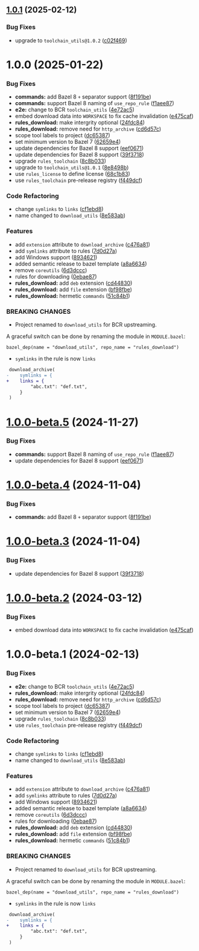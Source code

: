 ## [1.0.1](https://git.gitlab.arm.com/bazel/download_utils/compare/v1.0.0...v1.0.1) (2025-02-12)

### Bug Fixes

- upgrade to `toolchain_utils@1.0.2` ([c02f469](https://git.gitlab.arm.com/bazel/download_utils/commit/c02f469c5c424e183b25368e85a65cea215bc0d9))

# 1.0.0 (2025-01-22)

### Bug Fixes

- **commands:** add Bazel 8 `+` separator support ([8f191be](https://git.gitlab.arm.com/bazel/download_utils/commit/8f191be671e12e9e6485179b27f4b462be4a0a61))
- **commands:** support Bazel 8 naming of `use_repo_rule` ([f1aee87](https://git.gitlab.arm.com/bazel/download_utils/commit/f1aee877e10375658a10b0afe215b62482c03023))
- **e2e:** change to BCR `toolchain_utils` ([4e72ac5](https://git.gitlab.arm.com/bazel/download_utils/commit/4e72ac597ca564cef6dddd5195cb2d09adbacf0e))
- embed download data into `WORKSPACE` to fix cache invalidation ([e475caf](https://git.gitlab.arm.com/bazel/download_utils/commit/e475cafa5535e39e87b71179bfd36213c9ff365a))
- **rules_download:** make intergrity optional ([24fdc84](https://git.gitlab.arm.com/bazel/download_utils/commit/24fdc840fa1d156219795b6167b4068bcb3a4547))
- **rules_download:** remove need for `http_archive` ([cd6d57c](https://git.gitlab.arm.com/bazel/download_utils/commit/cd6d57c6039e072920e6845ad1de85c3760372fd))
- scope tool labels to project ([dc65387](https://git.gitlab.arm.com/bazel/download_utils/commit/dc65387a7394d23278b13e8ff05409d08d9a9fbb))
- set minimum version to Bazel 7 ([62659e4](https://git.gitlab.arm.com/bazel/download_utils/commit/62659e4177e853fb2695f31b4b126f5112906566))
- update dependencies for Bazel 8 support ([eef0671](https://git.gitlab.arm.com/bazel/download_utils/commit/eef0671705d34b6693ca3bf909e2337b5ea8a351))
- update dependencies for Bazel 8 support ([39f3718](https://git.gitlab.arm.com/bazel/download_utils/commit/39f37182454a4d1137d1554f205ad45aa0f616a5))
- upgrade `rules_toolchain` ([8c8b033](https://git.gitlab.arm.com/bazel/download_utils/commit/8c8b03393a45f7f9a643413cb2095ad4f663b150))
- upgrade to `toolchain_utils@1.0.1` ([8e8498b](https://git.gitlab.arm.com/bazel/download_utils/commit/8e8498be4ae9363c1768661c7423dca72b1f30b1))
- use `rules_license` to define license ([68c1b83](https://git.gitlab.arm.com/bazel/download_utils/commit/68c1b831cbab394253727387eb0e6e68c8e1c0b2))
- use `rules_toolchain` pre-release registry ([f449dcf](https://git.gitlab.arm.com/bazel/download_utils/commit/f449dcff560b61644212f9f2be8406066fe30482))

### Code Refactoring

- change `symlinks` to `links` ([cf1ebd8](https://git.gitlab.arm.com/bazel/download_utils/commit/cf1ebd8fe1fd0e9cfdf90e9e3ac2504f959d0f51))
- name changed to `download_utils` ([8e583ab](https://git.gitlab.arm.com/bazel/download_utils/commit/8e583abe439ae26d61c34fb9a56397ae7b5b2f2e))

### Features

- add `extension` attribute to `download_archive` ([c476a81](https://git.gitlab.arm.com/bazel/download_utils/commit/c476a8105c623a23996421b68bcbf08c20b6a5ac))
- add `symlinks` attribute to rules ([7d0d27a](https://git.gitlab.arm.com/bazel/download_utils/commit/7d0d27a5dd4fed84a36285eda4020d6b7003e70e))
- add Windows support ([8934621](https://git.gitlab.arm.com/bazel/download_utils/commit/8934621f44cf7a44788886917e0795da92d4f922))
- added semantic release to bazel template ([a8a6634](https://git.gitlab.arm.com/bazel/download_utils/commit/a8a663411461dfd66fcc36635b1659a1beb3bd6b))
- remove `coreutils` ([6d3dccc](https://git.gitlab.arm.com/bazel/download_utils/commit/6d3dccccb46c6d71f10a0b0e92d0b5dec6af4f01))
- rules for downloading ([0ebae87](https://git.gitlab.arm.com/bazel/download_utils/commit/0ebae87f7901be40f8a157a3ea5f74395f1548be))
- **rules_download:** add `deb` extension ([cd44830](https://git.gitlab.arm.com/bazel/download_utils/commit/cd44830e04648b5210f00a63548d669688434090))
- **rules_download:** add `file` extension ([bf98fbe](https://git.gitlab.arm.com/bazel/download_utils/commit/bf98fbe86f1a8e8bfa5ba7d37c5d07f44fd4b716))
- **rules_download:** hermetic `commands` ([51c84b1](https://git.gitlab.arm.com/bazel/download_utils/commit/51c84b1d2d60c5b5504321a24a04decf500059f9))

### BREAKING CHANGES

- Project renamed to `download_utils` for BCR upstreaming.

A graceful switch can be done by renaming the module in `MODULE.bazel`:

```
bazel_dep(name = "download_utils", repo_name = "rules_download")
```

- `symlinks` in the rule is now `links`

```diff
 download_archive(
-    symlinks = {
+    links = {
         "abc.txt": "def.txt",
     }
 )
```

# [1.0.0-beta.5](https://git.gitlab.arm.com/bazel/download_utils/compare/v1.0.0-beta.4...v1.0.0-beta.5) (2024-11-27)

### Bug Fixes

- **commands:** support Bazel 8 naming of `use_repo_rule` ([f1aee87](https://git.gitlab.arm.com/bazel/download_utils/commit/f1aee877e10375658a10b0afe215b62482c03023))
- update dependencies for Bazel 8 support ([eef0671](https://git.gitlab.arm.com/bazel/download_utils/commit/eef0671705d34b6693ca3bf909e2337b5ea8a351))

# [1.0.0-beta.4](https://git.gitlab.arm.com/bazel/download_utils/compare/v1.0.0-beta.3...v1.0.0-beta.4) (2024-11-04)

### Bug Fixes

- **commands:** add Bazel 8 `+` separator support ([8f191be](https://git.gitlab.arm.com/bazel/download_utils/commit/8f191be671e12e9e6485179b27f4b462be4a0a61))

# [1.0.0-beta.3](https://git.gitlab.arm.com/bazel/download_utils/compare/v1.0.0-beta.2...v1.0.0-beta.3) (2024-11-04)

### Bug Fixes

- update dependencies for Bazel 8 support ([39f3718](https://git.gitlab.arm.com/bazel/download_utils/commit/39f37182454a4d1137d1554f205ad45aa0f616a5))

# [1.0.0-beta.2](https://git.gitlab.arm.com/bazel/download_utils/compare/v1.0.0-beta.1...v1.0.0-beta.2) (2024-03-12)

### Bug Fixes

- embed download data into `WORKSPACE` to fix cache invalidation ([e475caf](https://git.gitlab.arm.com/bazel/download_utils/commit/e475cafa5535e39e87b71179bfd36213c9ff365a))

# 1.0.0-beta.1 (2024-02-13)

### Bug Fixes

- **e2e:** change to BCR `toolchain_utils` ([4e72ac5](https://git.gitlab.arm.com/bazel/download_utils/commit/4e72ac597ca564cef6dddd5195cb2d09adbacf0e))
- **rules_download:** make intergrity optional ([24fdc84](https://git.gitlab.arm.com/bazel/download_utils/commit/24fdc840fa1d156219795b6167b4068bcb3a4547))
- **rules_download:** remove need for `http_archive` ([cd6d57c](https://git.gitlab.arm.com/bazel/download_utils/commit/cd6d57c6039e072920e6845ad1de85c3760372fd))
- scope tool labels to project ([dc65387](https://git.gitlab.arm.com/bazel/download_utils/commit/dc65387a7394d23278b13e8ff05409d08d9a9fbb))
- set minimum version to Bazel 7 ([62659e4](https://git.gitlab.arm.com/bazel/download_utils/commit/62659e4177e853fb2695f31b4b126f5112906566))
- upgrade `rules_toolchain` ([8c8b033](https://git.gitlab.arm.com/bazel/download_utils/commit/8c8b03393a45f7f9a643413cb2095ad4f663b150))
- use `rules_toolchain` pre-release registry ([f449dcf](https://git.gitlab.arm.com/bazel/download_utils/commit/f449dcff560b61644212f9f2be8406066fe30482))

### Code Refactoring

- change `symlinks` to `links` ([cf1ebd8](https://git.gitlab.arm.com/bazel/download_utils/commit/cf1ebd8fe1fd0e9cfdf90e9e3ac2504f959d0f51))
- name changed to `download_utils` ([8e583ab](https://git.gitlab.arm.com/bazel/download_utils/commit/8e583abe439ae26d61c34fb9a56397ae7b5b2f2e))

### Features

- add `extension` attribute to `download_archive` ([c476a81](https://git.gitlab.arm.com/bazel/download_utils/commit/c476a8105c623a23996421b68bcbf08c20b6a5ac))
- add `symlinks` attribute to rules ([7d0d27a](https://git.gitlab.arm.com/bazel/download_utils/commit/7d0d27a5dd4fed84a36285eda4020d6b7003e70e))
- add Windows support ([8934621](https://git.gitlab.arm.com/bazel/download_utils/commit/8934621f44cf7a44788886917e0795da92d4f922))
- added semantic release to bazel template ([a8a6634](https://git.gitlab.arm.com/bazel/download_utils/commit/a8a663411461dfd66fcc36635b1659a1beb3bd6b))
- remove `coreutils` ([6d3dccc](https://git.gitlab.arm.com/bazel/download_utils/commit/6d3dccccb46c6d71f10a0b0e92d0b5dec6af4f01))
- rules for downloading ([0ebae87](https://git.gitlab.arm.com/bazel/download_utils/commit/0ebae87f7901be40f8a157a3ea5f74395f1548be))
- **rules_download:** add `deb` extension ([cd44830](https://git.gitlab.arm.com/bazel/download_utils/commit/cd44830e04648b5210f00a63548d669688434090))
- **rules_download:** add `file` extension ([bf98fbe](https://git.gitlab.arm.com/bazel/download_utils/commit/bf98fbe86f1a8e8bfa5ba7d37c5d07f44fd4b716))
- **rules_download:** hermetic `commands` ([51c84b1](https://git.gitlab.arm.com/bazel/download_utils/commit/51c84b1d2d60c5b5504321a24a04decf500059f9))

### BREAKING CHANGES

- Project renamed to `download_utils` for BCR upstreaming.

A graceful switch can be done by renaming the module in `MODULE.bazel`:

```
bazel_dep(name = "download_utils", repo_name = "rules_download")
```

- `symlinks` in the rule is now `links`

```diff
 download_archive(
-    symlinks = {
+    links = {
         "abc.txt": "def.txt",
     }
 )
```
